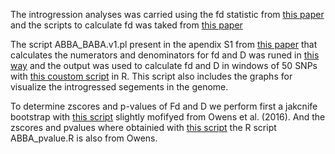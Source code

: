 The introgression analyses was carried using the fd statistic from [this paper](https://www.ncbi.nlm.nih.gov/pmc/articles/PMC4271521/pdf/msu269.pdf) and the scripts to calculate fd was taked from [this paper](http://onlinelibrary.wiley.com/doi/10.1111/mec.13569/abstract;jsessionid=C1E4B49D5CEF05ECE73D4B6D74094BC8.f03t04) 

The script ABBA_BABA.v1.pl present in the apendix S1 from [this paper](http://onlinelibrary.wiley.com/doi/10.1111/mec.13569/abstract;jsessionid=C1E4B49D5CEF05ECE73D4B6D74094BC8.f03t04) that calculates the numerators and denominators for fd and D was runed in [this way](https://github.com/ericgonzalezs/Characterization_of_introgression_from_Zea_mays_ssp._mexicana_to_Mexican_highland_maize/blob/master/Introgression_analyses/Run_ABBA_BABA.v1.pl.sh) and the output was used to calculate fd and D in windows of 50 SNPs with [this coustom script](https://github.com/ericgonzalezs/Characterization_of_introgression_from_Zea_mays_ssp._mexicana_to_Mexican_highland_maize/blob/master/Introgression_analyses/FD_escaneo_por_ventanas_union_de_ventanas_graficarlas.R) in R. This script also includes the graphs for visualize the introgressed segements in the genome. 

To determine zscores and p-values of Fd and D we perform first a jakcnife bootstrap with [this script](https://github.com/ericgonzalezs/Characterization_of_introgression_from_Zea_mays_ssp._mexicana_to_Mexican_highland_maize/blob/master/Introgression_analyses/Jacknife_ABBA_pipe_remaster.R) slightly mofifyed from Owens et al. (2016). And the zscores and pvalues where obtainied with [this script](https://github.com/ericgonzalezs/Characterization_of_introgression_from_Zea_mays_ssp._mexicana_to_Mexican_highland_maize/blob/master/Introgression_analyses/ZscoreyPvalue.sh) the R script ABBA_pvalue.R is also from Owens.

